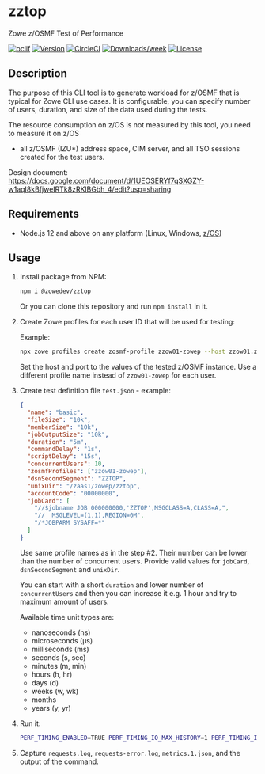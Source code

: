 zztop
=====

Zowe z/OSMF Test of Performance

[![oclif](https://img.shields.io/badge/cli-oclif-brightgreen.svg)](https://oclif.io)
[![Version](https://img.shields.io/npm/v/@zowedev/zztop.svg)](https://npmjs.org/package/@zowedev/zztop)
[![CircleCI](https://circleci.com/gh/plavjanik/zowe-zosmf-perftest-driver/tree/master.svg?style=shield)](https://circleci.com/gh/plavjanik/zowe-zosmf-perftest-driver/tree/master)
[![Downloads/week](https://img.shields.io/npm/dw/zztop.svg)](https://npmjs.org/package/zztop)
[![License](https://img.shields.io/npm/l/zztop.svg)](https://github.com/plavjanik/zowe-zosmf-perftest-driver/blob/master/package.json)

## Description

The purpose of this CLI tool is to generate workload for z/OSMF that is typical for Zowe CLI use cases.
It is configurable, you can specify number of users, duration, and size of the data used during the tests.

The resource consumption on z/OS is not measured by this tool, you need to measure it on z/OS 
- all z/OSMF (IZU*) address space, CIM server, and all TSO sessions created for the test users.

Design document: <https://docs.google.com/document/d/1UEOSERYf7qSXGZY-w1aqI8kBfjweIRTk8zRKlBGbh_4/edit?usp=sharing>

## Requirements

- Node.js 12 and above on any platform (Linux, Windows, [z/OS](https://docs.zowe.org/stable/user-guide/install-nodejs-zos.html))

## Usage

1. Install package from NPM:

   ```bash
   npm i @zowedev/zztop
   ```
   
   Or you can clone this repository and run `npm install` in it.

2. Create Zowe profiles for each user ID that will be used for testing:

   Example:

   ```bash
   npx zowe profiles create zosmf-profile zzow01-zowep --host zzow01.zowe.marist.cloud --port 10443 --user userid --pass "passwd" --reject-unauthorized false --overwrite
   ```
   
   Set the host and port to the values of the tested z/OSMF instance. Use a different profile name instead of `zzow01-zowep` for each user.

3. Create test definition file `test.json` - example:

    ```json
    {
      "name": "basic",
      "fileSize": "10k",
      "memberSize": "10k",
      "jobOutputSize": "10k",
      "duration": "5m",
      "commandDelay": "1s",
      "scriptDelay": "15s",
      "concurrentUsers": 10,
      "zosmfProfiles": ["zzow01-zowep"],
      "dsnSecondSegment": "ZZTOP",
      "unixDir": "/zaas1/zowep/zztop",
      "accountCode": "00000000",
      "jobCard": [
        "//$jobname JOB 000000000,'ZZTOP',MSGCLASS=A,CLASS=A,",
        "//  MSGLEVEL=(1,1),REGION=0M",
        "/*JOBPARM SYSAFF=*"
      ]   
    }
    ```
   
   Use same profile names as in the step #2. Their number can be lower than the number of concurrent users.
   Provide valid values for `jobCard`, `dsnSecondSegment` and `unixDir`.
   
   You can start with a short `duration` and lower number of `concurrentUsers` and then you can increase it e.g. 1 hour 
   and try to maximum amount of users.  
   
   Available time unit types are:
    
   - nanoseconds (ns)
   - microseconds (μs)
   - milliseconds (ms)
   - seconds (s, sec)
   - minutes (m, min)
   - hours (h, hr)
   - days (d)
   - weeks (w, wk)
   - months
   - years (y, yr)   

4. Run it:

    ```bash
    PERF_TIMING_ENABLED=TRUE PERF_TIMING_IO_MAX_HISTORY=1 PERF_TIMING_IO_SAVE_DIR=. npx @zowedev/zztop test.json
    ```
   
5. Capture `requests.log`, `requests-error.log`, `metrics.1.json`, and the output of the command.   
